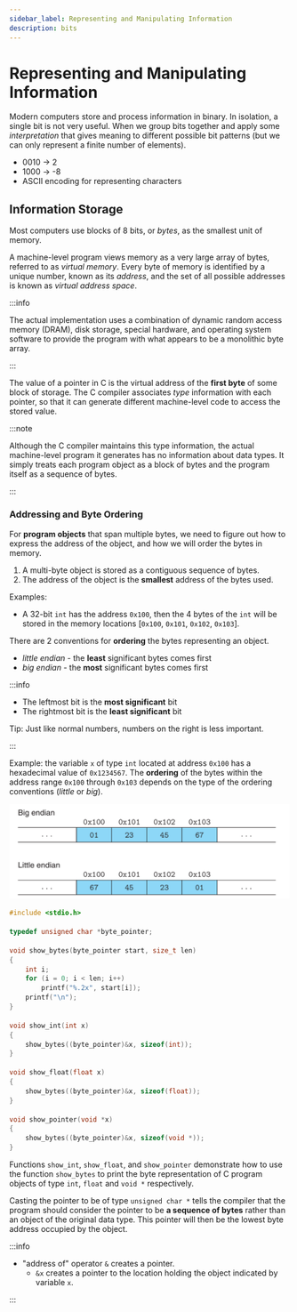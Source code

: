 ```yaml
---
sidebar_label: Representing and Manipulating Information
description: bits
---
```


# Representing and Manipulating Information

Modern computers store and process information in binary. In isolation, a single bit is not very useful. When we group bits together and apply some _interpretation_ that gives meaning to different possible bit patterns (but we can only represent a finite number of elements).

- 0010 -> 2
- 1000 -> -8
- ASCII encoding for representing characters

## Information Storage

Most computers use blocks of 8 bits, or _bytes_, as the smallest unit of memory.

A machine-level program views memory as a very large array of bytes, referred to as _virtual memory_. Every byte of memory is identified by a unique number, known as its _address_, and the set of all possible addresses is known as _virtual address space_.

:::info

The actual implementation uses a combination of dynamic random access memory (DRAM), disk storage, special hardware, and operating system software to provide the program with what appears to be a monolithic byte array.

:::

The value of a pointer in C is the virtual address of the **first byte** of some block of storage. The C compiler associates _type_ information with each pointer, so that it can generate different machine-level code to access the stored value.

:::note

Although the C compiler maintains this type information, the actual machine-level program it generates has no information about data types. It simply treats each program object as a block of bytes and the program itself as a sequence of bytes.

:::

### Addressing and Byte Ordering

For **program objects** that span multiple bytes, we need to figure out how to express the address of the object, and how we will order the bytes in memory.

1. A multi-byte object is stored as a contiguous sequence of bytes.
2. The address of the object is the **smallest** address of the bytes used.

Examples:

- A 32-bit `int` has the address `0x100`, then the 4 bytes of the `int` will be stored in the memory locations [`0x100`, `0x101`, `0x102`, `0x103`].

There are 2 conventions for **ordering** the bytes representing an object.

- _little endian_ - the **least** significant bytes comes first
- _big endian_ - the **most** significant bytes comes first

:::info

- The leftmost bit is the **most significant** bit
- The rightmost bit is the **least significant** bit

Tip: Just like normal numbers, numbers on the right is less important.

:::

Example: the variable `x` of type `int` located at address `0x100` has a hexadecimal value of `0x1234567`. The **ordering** of the bytes within the address range `0x100` through `0x103` depends on the type of the ordering conventions (_little_ or _big_).

![byte ordering](_assets-02/byte-ordering-conventions.png)

```c
#include <stdio.h>

typedef unsigned char *byte_pointer;

void show_bytes(byte_pointer start, size_t len)
{
    int i;
    for (i = 0; i < len; i++)
        printf("%.2x", start[i]);
    printf("\n");
}

void show_int(int x)
{
    show_bytes((byte_pointer)&x, sizeof(int));
}

void show_float(float x)
{
    show_bytes((byte_pointer)&x, sizeof(float));
}

void show_pointer(void *x)
{
    show_bytes((byte_pointer)&x, sizeof(void *));
}
```

Functions `show_int`, `show_float`, and `show_pointer` demonstrate how to use the function `show_bytes` to print the byte representation of C program objects of type `int`, `float` and `void *` respectively.

Casting the pointer to be of type `unsigned char *` tells the compiler that the program should consider the pointer to be **a sequence of bytes** rather than an object of the original data type. This pointer will then be the lowest byte address occupied by the object.

:::info

- "address of" operator `&` creates a pointer.
  - `&x` creates a pointer to the location holding the object indicated by variable `x`.

:::
